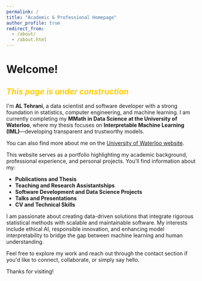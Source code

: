 ```yaml
---
permalink: /
title: "Academic & Professional Homepage"
author_profile: true
redirect_from: 
  - /about/
  - /about.html
---
```


Welcome!  
======
<h2 style="color:#ffcc00; font-style: italic;">This page is under construction</h2>

I'm **AL Tehrani**, a data scientist and software developer with a strong foundation in statistics, computer engineering, and machine learning. I am currently completing my **MMath in Data Science at the University of Waterloo**, where my thesis focuses on **Interpretable Machine Learning (IML)**—developing transparent and trustworthy models.

You can also find more about me on the [University of Waterloo website](https://uwaterloo.ca/math/profiles/al-tehrani).

This website serves as a portfolio highlighting my academic background, professional experience, and personal projects. You’ll find information about my:

- **Publications and Thesis**
- **Teaching and Research Assistantships**
- **Software Development and Data Science Projects**
- **Talks and Presentations**
- **CV and Technical Skills**

I am passionate about creating data-driven solutions that integrate rigorous statistical methods with scalable and maintainable software. My interests include ethical AI, responsible innovation, and enhancing model interpretability to bridge the gap between machine learning and human understanding.

Feel free to explore my work and reach out through the contact section if you'd like to connect, collaborate, or simply say hello.

Thanks for visiting!
